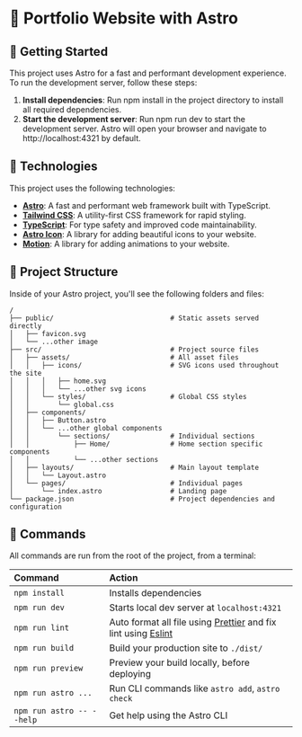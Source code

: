 # 🙋 Portfolio Website with Astro

## 📑 Getting Started
This project uses Astro for a fast and performant development experience. To run the development server, follow these steps:

1. **Install dependencies**: Run npm install in the project directory to install all required dependencies.
2. **Start the development server**: Run npm run dev to start the development server. Astro will open your browser and navigate to http://localhost:4321 by default.

## 🔧 Technologies
This project uses the following technologies:

- **[Astro](https://astro.build)**: A fast and performant web framework built with TypeScript.
- **[Tailwind CSS](https://tailwindcss.com)**: A utility-first CSS framework for rapid styling.
- **[TypeScript](https://www.typescriptlang.org)**: For type safety and improved code maintainability.
- **[Astro Icon](https://www.astroicon.dev)**: A library for adding beautiful icons to your website.
- **[Motion](https://www.framer.com/motion)**: A library for adding animations to your website.

## 🚀 Project Structure

Inside of your Astro project, you'll see the following folders and files:

```text
/
├── public/                             # Static assets served directly
│   ├── favicon.svg
│   └── ...other image
├── src/                                # Project source files
│   ├── assets/                         # All asset files
│   │   ├── icons/                      # SVG icons used throughout the site
│   │   │   ├── home.svg
│   │   │   └── ...other svg icons
│   │   └── styles/                     # Global CSS styles
│   │       └── global.css
│   ├── components/
│   │   ├── Button.astro
│   │   └── ...other global components
│   │       └── sections/               # Individual sections
│   │           ├── Home/               # Home section specific components
│   │           └── ...other sections
│   ├── layouts/                        # Main layout template
│   │   └── Layout.astro
│   └── pages/                          # Individual pages
│       └── index.astro                 # Landing page
└── package.json                        # Project dependencies and configuration
```
## 🧞 Commands

All commands are run from the root of the project, from a terminal:

| Command                   | Action                                           |
| :------------------------ | :----------------------------------------------- |
| `npm install`             | Installs dependencies                            |
| `npm run dev`             | Starts local dev server at `localhost:4321`      |
| `npm run lint`             | Auto format all file using [Prettier](https://prettier.io) and fix lint using [Eslint](https://eslint.org)   |
| `npm run build`           | Build your production site to `./dist/`          |
| `npm run preview`         | Preview your build locally, before deploying     |
| `npm run astro ...`       | Run CLI commands like `astro add`, `astro check` |
| `npm run astro -- --help` | Get help using the Astro CLI                     |
